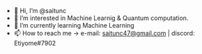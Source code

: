 - 👋 Hi, I’m @saitunc
- 👀 I’m interested in Machine Learnig & Quantum computation.
- 🌱 I’m currently learning Machine Learning
- 📫 How to reach me -> e-mail: saitunc47@gmail.com | discord: Etiyome#7902 

<!---
saitunc/saitunc is a ✨ special ✨ repository because its `README.md` (this file) appears on your GitHub profile.
You can click the Preview link to take a look at your changes.
--->
